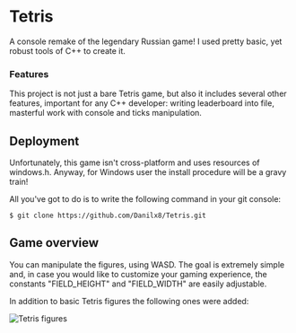 # Tetris

A console remake of the legendary Russian game! I used pretty basic, yet robust tools of C++ to create it.

### Features

This project is not just a bare Tetris game, but also it includes several other features, important for any C++ developer: writing leaderboard into file, masterful work with console and ticks manipulation.

## Deployment

Unfortunately, this game isn't cross-platform and uses resources of windows.h. Anyway, for Windows user the install procedure will be a gravy train!

All you've got to do is to write the following command in your git console:

    $ git clone https://github.com/Danilx8/Tetris.git
    
## Game overview

You can manipulate the figures, using WASD. The goal is extremely simple and, in case you would like to customize your gaming experience, the constants "FIELD_HEIGHT" and "FIELD_WIDTH" are easily adjustable.

In addition to basic Tetris figures the following ones were added:

![Tetris figures](https://user-images.githubusercontent.com/108181060/232781621-0edf5ddb-4893-45f3-859f-b4bfcf934dea.png)
